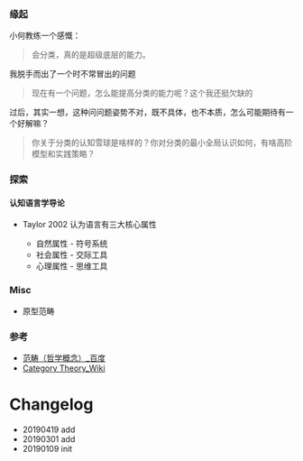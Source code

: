 
### 缘起

小何教练一个感慨：

> 会分类，真的是超级底层的能力。

我脱手而出了一个时不常冒出的问题

> 现在有一个问题，怎么能提高分类的能力呢？这个我还挺欠缺的

过后，其实一想，这种问问题姿势不对，既不具体，也不本质，怎么可能期待有一个好解嘛？

> 你关于分类的认知雪球是啥样的？你对分类的最小全局认识如何，有啥高阶模型和实践策略？

### 探索

#### 认知语言学导论 

  - Taylor 2002 认为语言有三大核心属性
  
    - 自然属性 - 符号系统
    - 社会属性 - 交际工具
    - 心理属性 - 思维工具
    
### Misc

- 原型范畴


### 参考

- [范畴（哲学概念）_百度](https://baike.baidu.com/item/%E8%8C%83%E7%95%B4/20395)
- [Category Theory_Wiki](https://en.wikipedia.org/wiki/Category_theory)




# Changelog

- 20190419 add
- 20190301 add
- 20190109 init


